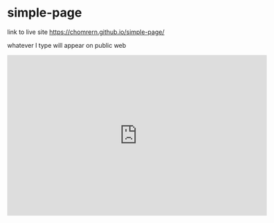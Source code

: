 # simple-page

link to live site https://chomrern.github.io/simple-page/

whatever I type will appear on public web
<iframe width="600" height="371" seamless frameborder="0" scrolling="no" src="https://docs.google.com/spreadsheets/d/1QoirUurOlw8VtX_rf7WuPFwthdvqEogcU0LJd1CV7IM/pubchart?oid=312447228&amp;format=interactive"></iframe>
